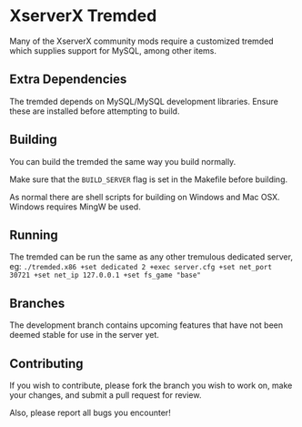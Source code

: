 XserverX Tremded
==================
Many of the XserverX community mods require a customized tremded which supplies support for MySQL, among other items.

Extra Dependencies
-----------------------
The tremded depends on MySQL/MySQL development libraries. Ensure these are installed before attempting to build.

Building
-----------------------
You can build the tremded the same way you build normally.

Make sure that the `BUILD_SERVER` flag is set in the Makefile before building.

As normal there are shell scripts for building on Windows and Mac OSX. Windows requires MingW be used.

Running
-----------------------
The tremded can be run the same as any other tremulous dedicated server, eg:
`./tremded.x86 +set dedicated 2 +exec server.cfg +set net_port 30721 +set net_ip 127.0.0.1 +set fs_game "base"`

Branches
-----------------------
The development branch contains upcoming features that have not been deemed stable for use in the server yet.

Contributing
-----------------------
If you wish to contribute, please fork the branch you wish to work on, make your changes, and submit a pull request for review.

Also, please report all bugs you encounter!
